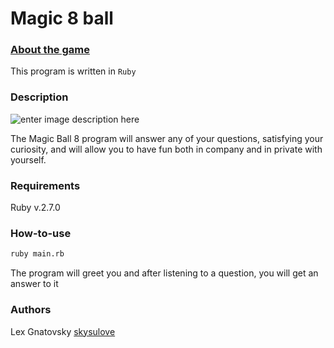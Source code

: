 **Magic 8 ball**
============

### [About the game](https://ru.wikipedia.org/wiki/Magic_8_ball)

This program is written in `Ruby`

### Description

![enter image description here](https://ae01.alicdn.com/kf/HTB1zvxAB5CYBuNkHFCcq6AHtVXao.jpg)

The Magic Ball 8 program will answer any of your questions, 
satisfying your curiosity, and will allow you to have fun 
both in company and in private with yourself.

### Requirements

Ruby v.2.7.0

### How-to-use

```bash
ruby main.rb
```
The program will greet you and after listening to a question, 
you will get an answer to it

### Authors
Lex Gnatovsky [skysulove](https://github.com/skysulove)
